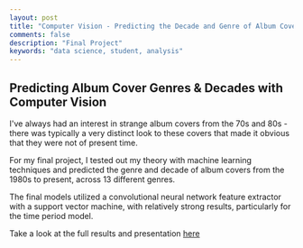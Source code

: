 ```yaml
---
layout: post
title: "Computer Vision - Predicting the Decade and Genre of Album Covers"
comments: false
description: "Final Project"
keywords: "data science, student, analysis"
---
```


## Predicting Album Cover Genres & Decades with Computer Vision

I've always had an interest in strange album covers from the 70s and 80s - there was typically a very distinct look to these covers that made it obvious that they were not of present time.

For my final project, I tested out my theory with machine learning techniques and predicted the genre and decade of album covers from the 1980s to present, across 13 different genres.

The final models utilized a convolutional neural network feature extractor with a support vector machine, with relatively strong results, particularly for the time period model.

Take a look at the full results and presentation [here](https://github.com/yoyoyokatty/DSI-projects/blob/master/Capstone_AlbumCovers/KL_PredictAlbumCoversCV_Capstone.pdf)
